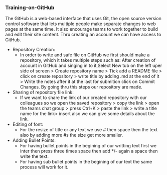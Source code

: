 ### Training-on-GitHub
The GitHub is a web-based interface that uses Git, the open source version control software that lets multiple people make separate changes to web pages at the same time. It also encourage teams to work together to build and edit their site content. Thru creating an account we can have access to GitHub.

* Repository Creation:
   * In order to write and safe file on GitHub we first should make a repository, which it takes multiple steps such as: After creation of account in GitHub and singing in to it,Select New tub on the left uper side of screen > Create repository name > Tick add a README file > click on create repository > write title by adding .md at the end of it > Write the notes after it at the last for submition click on Commit Changes. By going thru this steps our repository are made.
* Sharing of repository file link: 
   * If we want to share the link of our created repository with our colleagues so we open the saved repository > copy the link > open the teams chat group > press Ctrl+K > paste the link > write a title name for the link> insert also we can give some details about the link.         
* Editing of font:
     * For the resize of title or any text we use # then space then the text also by adding more #s the size get more smaller.   
* Adding Bullet Points:
     * For having bullet points in the begining of our writting text first we inter then press three times space then add */- again a space then write the text.
     * For having sub bullet points in the begining of our text the same process will work for it.
